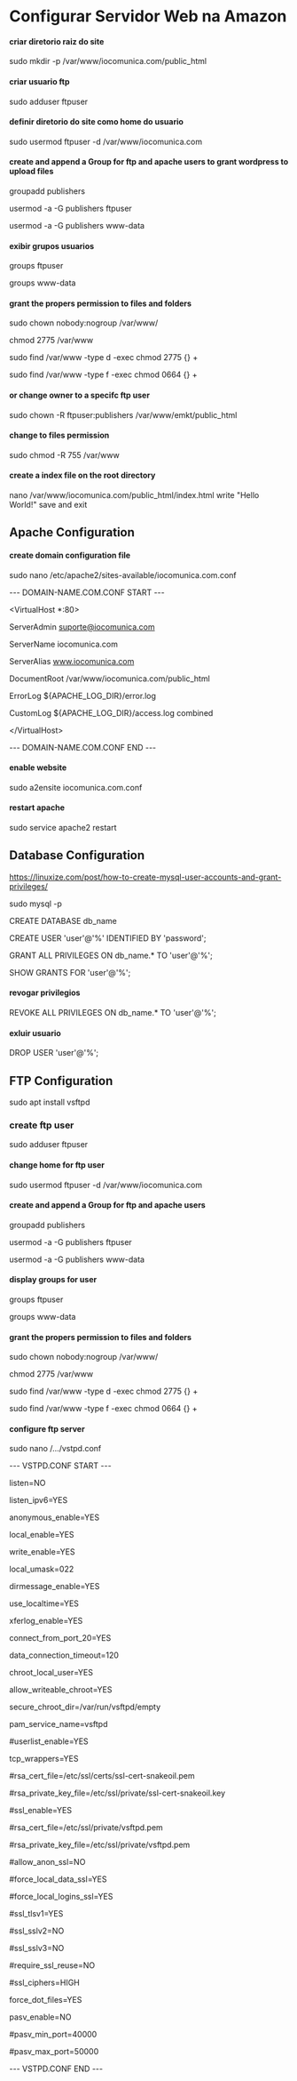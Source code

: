 # Configurar Servidor Web na Amazon

#### criar diretorio raiz do site
sudo mkdir -p /var/www/iocomunica.com/public_html

#### criar usuario ftp
sudo adduser ftpuser

#### definir diretorio do site como home do usuario
sudo usermod ftpuser -d /var/www/iocomunica.com

#### create and append a Group for ftp and apache users to grant wordpress to upload files
groupadd publishers 

usermod -a -G publishers ftpuser

usermod -a -G publishers www-data

#### exibir grupos usuarios
groups ftpuser

groups www-data


#### grant the propers permission to files and folders

sudo chown nobody:nogroup /var/www/

chmod 2775 /var/www

sudo find /var/www -type d -exec chmod 2775 {} +

sudo find /var/www -type f -exec chmod 0664 {} +








#### or change owner to a specifc ftp user
sudo chown -R ftpuser:publishers /var/www/emkt/public_html

#### change to files permission
sudo chmod -R 755 /var/www

#### create a index file on the root directory
nano /var/www/iocomunica.com/public_html/index.html
write "Hello World!" save and exit

## Apache Configuration
  
#### create domain configuration file
sudo nano /etc/apache2/sites-available/iocomunica.com.conf

--- DOMAIN-NAME.COM.CONF START ---

\<VirtualHost *:80>
  
  ServerAdmin suporte@iocomunica.com
  
  ServerName iocomunica.com
  
  ServerAlias www.iocomunica.com
  
  DocumentRoot /var/www/iocomunica.com/public_html
  
  ErrorLog ${APACHE_LOG_DIR}/error.log
  
  CustomLog ${APACHE_LOG_DIR}/access.log combined
  
\</VirtualHost>

--- DOMAIN-NAME.COM.CONF END ---


#### enable website 
sudo a2ensite iocomunica.com.conf

#### restart apache
sudo service apache2 restart



## Database Configuration
https://linuxize.com/post/how-to-create-mysql-user-accounts-and-grant-privileges/

sudo mysql -p

CREATE DATABASE db_name

CREATE USER 'user'@'%' IDENTIFIED BY 'password';

GRANT ALL PRIVILEGES ON db_name.* TO 'user'@'%';

SHOW GRANTS FOR 'user'@'%';

#### revogar privilegios
REVOKE ALL PRIVILEGES ON db_name.* TO 'user'@'%';

#### exluir usuario
DROP USER 'user'@'%';


## FTP Configuration
sudo apt install vsftpd


### create ftp user
sudo adduser ftpuser

#### change home for ftp user
sudo usermod ftpuser -d /var/www/iocomunica.com 

#### create and append a Group for ftp and apache users
groupadd publishers 

usermod -a -G publishers ftpuser

usermod -a -G publishers www-data

#### display groups for user
groups ftpuser

groups www-data



#### grant the propers permission to files and folders

sudo chown nobody:nogroup /var/www/ <br>

chmod 2775 /var/www <br>

sudo find /var/www -type d -exec chmod 2775 {} + <br>

sudo find /var/www -type f -exec chmod 0664 {} + <br>


#### configure ftp server
sudo nano /.../vstpd.conf <br>

--- VSTPD.CONF START ---

listen=NO

listen_ipv6=YES

anonymous_enable=YES

local_enable=YES

write_enable=YES

local_umask=022

dirmessage_enable=YES

use_localtime=YES

xferlog_enable=YES

connect_from_port_20=YES

data_connection_timeout=120

chroot_local_user=YES

allow_writeable_chroot=YES

secure_chroot_dir=/var/run/vsftpd/empty

pam_service_name=vsftpd

#userlist_enable=YES

tcp_wrappers=YES

#rsa_cert_file=/etc/ssl/certs/ssl-cert-snakeoil.pem

#rsa_private_key_file=/etc/ssl/private/ssl-cert-snakeoil.key

#ssl_enable=YES

#rsa_cert_file=/etc/ssl/private/vsftpd.pem

#rsa_private_key_file=/etc/ssl/private/vsftpd.pem

#allow_anon_ssl=NO

#force_local_data_ssl=YES

#force_local_logins_ssl=YES

#ssl_tlsv1=YES

#ssl_sslv2=NO

#ssl_sslv3=NO

#require_ssl_reuse=NO

#ssl_ciphers=HIGH

force_dot_files=YES

pasv_enable=NO

#pasv_min_port=40000

#pasv_max_port=50000

--- VSTPD.CONF END ---
